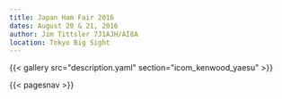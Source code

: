 ```yaml
---
title: Japan Ham Fair 2016
dates: August 20 & 21, 2016
author: Jim Tittsler 7J1AJH/AI8A
location: Tokyo Big Sight
---
```


{{< gallery src="description.yaml" section="icom_kenwood_yaesu" >}}

{{< pagesnav >}}
